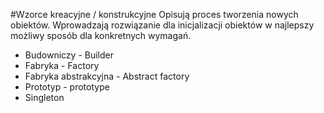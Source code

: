 #Wzorce kreacyjne / konstrukcyjne
Opisują proces tworzenia nowych obiektów.
Wprowadzają rozwiązanie dla inicjalizacji obiektów w najlepszy możliwy sposób dla konkretnych wymagań.

- Budowniczy - Builder
- Fabryka - Factory
- Fabryka abstrakcyjna - Abstract factory
- Prototyp - prototype
- Singleton